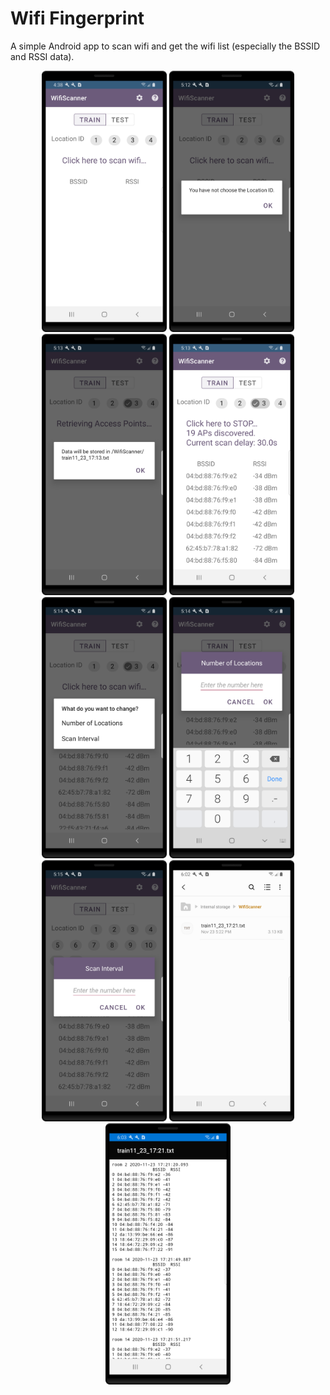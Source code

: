 # Wifi Fingerprint
A simple Android app to scan wifi and get the wifi list (especially the BSSID and RSSI data).

<p align="center">
  <img src="ScreenShots/WifiScanner1.png" width="200">
  <img src="ScreenShots/WifiScanner2.png" width="200">
  <img src="ScreenShots/WifiScanner3.png" width="200">
  <img src="ScreenShots/WifiScanner4.png" width="200">
  <img src="ScreenShots/WifiScanner5.png" width="200">
  <img src="ScreenShots/WifiScanner6.png" width="200">
  <img src="ScreenShots/WifiScanner7.png" width="200">
  <img src="ScreenShots/WifiScanner8.png" width="200">
  <img src="ScreenShots/WifiScanner9.png" width="200">
</p>
